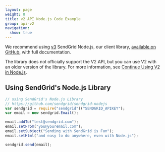 ```yaml
---
layout: page
weight: 0
title: v2 API Node.js Code Example
group: api-v2
navigation:
  show: true
---
```

<call-out>

We recommend using [v3]({{root_url}}/for-developers/sending-email/v3-nodejs-code-example/) SendGrid Node.js, our client library, [available on GitHub](https://github.com/sendgrid/sendgrid-nodejs), with full documentation.

</call-out>

<call-out>

The library does not officially support the V2 API, but you can use V2 with an older version of the library. For more information, see [Continue Using V2 in Node.js](https://github.com/sendgrid/sendgrid-nodejs/blob/master/TROUBLESHOOTING.md#v2).

</call-out>

##  Using SendGrid's Node.js Library
```javascript
// using SendGrid's Node.js Library
// https://github.com/sendgrid/sendgrid-nodejs
var sendgrid = require("sendgrid")("SENDGRID_APIKEY");
var email = new sendgrid.Email();

email.addTo("test@sendgrid.com");
email.setFrom("you@youremail.com");
email.setSubject("Sending with SendGrid is Fun");
email.setHtml("and easy to do anywhere, even with Node.js");

sendgrid.send(email);
```
